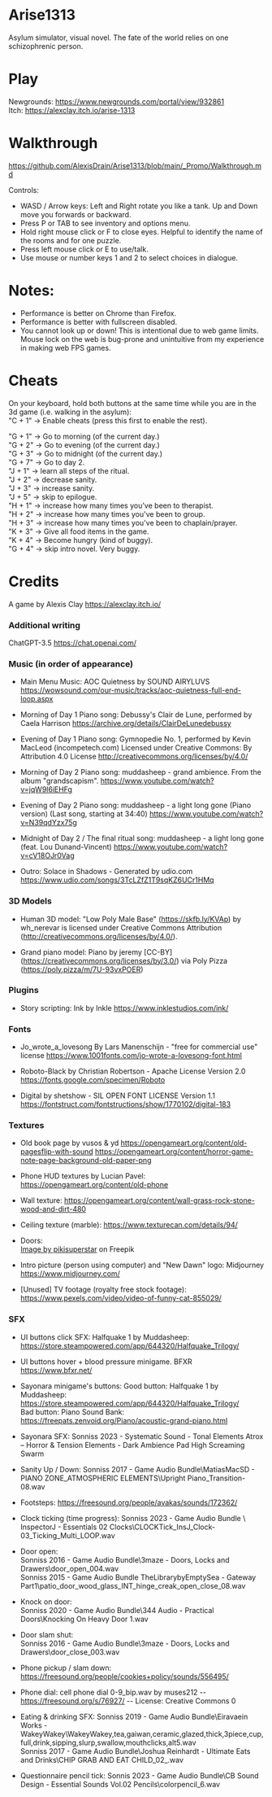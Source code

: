 # Arise1313
Asylum simulator, visual novel. The fate of the world relies on one schizophrenic person.  

# Play  
Newgrounds: https://www.newgrounds.com/portal/view/932861  
Itch: https://alexclay.itch.io/arise-1313  

# Walkthrough  
https://github.com/AlexisDrain/Arise1313/blob/main/_Promo/Walkthrough.md  

Controls:  
- WASD / Arrow keys: Left and Right rotate you like a tank. Up and Down move you forwards or backward.  
- Press P or TAB to see inventory and options menu.  
- Hold right mouse click or F to close eyes. Helpful to identify the name of the rooms and for one puzzle.  
- Press left mouse click or E to use/talk.  
- Use mouse or number keys 1 and 2 to select choices in dialogue.  

# Notes:  
- Performance is better on Chrome than Firefox.  
- Performance is better with fullscreen disabled.
- You cannot look up or down! This is intentional due to web game limits. Mouse lock on the web is bug-prone and unintuitive from my experience in making web FPS games.  

# Cheats
On your keyboard, hold both buttons at the same time while you are in the 3d game (i.e. walking in the asylum):  
"C + 1" -> Enable cheats (press this first to enable the rest).  

"G + 1" -> Go to morning (of the current day.)  
"G + 2" -> Go to evening (of the current day.)  
"G + 3" -> Go to midnight (of the current day.)  
"G + 7" -> Go to day 2.  
"J + 1" -> learn all steps of the ritual.  
"J + 2" -> decrease sanity.  
"J + 3" -> increase sanity.  
"J + 5" -> skip to epilogue.  
"H + 1" -> increase how many times you've been to therapist.  
"H + 2" -> increase how many times you've been to group.  
"H + 3" -> increase how many times you've been to chaplain/prayer.  
"K + 3" -> Give all food items in the game.  
"K + 4" -> Become hungry (kind of buggy).  
"G + 4" -> skip intro novel. Very buggy.  

# Credits
A game by Alexis Clay
https://alexclay.itch.io/

### Additional writing
ChatGPT-3.5 https://chat.openai.com/

### Music (in order of appearance)  
- Main Menu Music: AOC Quietness by SOUND AIRYLUVS
https://wowsound.com/our-music/tracks/aoc-quietness-full-end-loop.aspx

- Morning of Day 1 Piano song: Debussy's Clair de Lune, performed by Caela Harrison
https://archive.org/details/ClairDeLunedebussy

- Evening of Day 1 Piano song: Gymnopedie No. 1, performed by Kevin MacLeod (incompetech.com)
Licensed under Creative Commons: By Attribution 4.0 License
http://creativecommons.org/licenses/by/4.0/

- Morning of Day 2 Piano song: muddasheep - grand ambience. From the album "grandscapism".
https://www.youtube.com/watch?v=jqW9l6iEHFg

- Evening of Day 2 Piano song: muddasheep - a light long gone (Piano version) (Last song, starting at 34:40)
https://www.youtube.com/watch?v=N39qdYzx75g

- Midnight of Day 2 / The final ritual song: muddasheep - a light long gone (feat. Lou Dunand-Vincent) 
https://www.youtube.com/watch?v=cV18OJr0Vag

- Outro: Solace in Shadows - Generated by udio.com
https://www.udio.com/songs/3TcLZfZ1T9sqKZ6UCr1HMq

### 3D Models  
- Human 3D model:
"Low Poly Male Base" (https://skfb.ly/KVAp) by wh_nerevar is licensed under Creative Commons Attribution (http://creativecommons.org/licenses/by/4.0/).

- Grand piano model:
Piano by jeremy [CC-BY] (https://creativecommons.org/licenses/by/3.0/) via Poly Pizza (https://poly.pizza/m/7U-93vxPOER)

### Plugins  
- Story scripting: Ink by Inkle
https://www.inklestudios.com/ink/

### Fonts    
- Jo_wrote_a_lovesong By Lars Manenschijn - "free for commercial use" license
https://www.1001fonts.com/jo-wrote-a-lovesong-font.html

- Roboto-Black by Christian Robertson - Apache License Version 2.0  
https://fonts.google.com/specimen/Roboto

- Digital by shetshow - SIL OPEN FONT LICENSE Version 1.1
https://fontstruct.com/fontstructions/show/1770102/digital-183

### Textures  
- Old book page by vusos & yd
https://opengameart.org/content/old-pagesflip-with-sound
https://opengameart.org/content/horror-game-note-page-background-old-paper-png

- Phone HUD textures by Lucian Pavel:
https://opengameart.org/content/old-phone

- Wall texture:
https://opengameart.org/content/wall-grass-rock-stone-wood-and-dirt-480  

- Ceiling texture (marble):
https://www.texturecan.com/details/94/

- Doors:  
<a href="https://www.freepik.com/free-vector/realistic-doors-collection-illustration_17806539.htm#query=door%20texture&position=3&from_view=keyword&track=ais">Image by pikisuperstar</a> on Freepik  

- Intro picture (person using computer) and "New Dawn" logo:
Midjourney https://www.midjourney.com/

- [Unused] TV footage (royalty free stock footage):
https://www.pexels.com/video/video-of-funny-cat-855029/

### SFX  
- UI buttons click SFX:
Halfquake 1 by Muddasheep: https://store.steampowered.com/app/644320/Halfquake_Trilogy/  

- UI buttons hover + blood pressure minigame.
BFXR https://www.bfxr.net/

- Sayonara minigame's buttons:
Good button: Halfquake 1 by Muddasheep: https://store.steampowered.com/app/644320/Halfquake_Trilogy/  
Bad button: Piano Sound Bank: https://freepats.zenvoid.org/Piano/acoustic-grand-piano.html

- Sayonara SFX:
Sonniss 2023 - Systematic Sound - Tonal Elements Atrox – Horror & Tension Elements - Dark Ambience Pad High Screaming Swarm

- Sanity Up / Down:
Sonniss 2017 - Game Audio Bundle\MatiasMacSD - PIANO ZONE_ATMOSPHERIC ELEMENTS\Upright Piano_Transition-08.wav

- Footsteps:
https://freesound.org/people/avakas/sounds/172362/

- Clock ticking (time progress):
Sonniss 2023 - Game Audio Bundle \ InspectorJ - Essentials 02 Clocks\CLOCKTick_InsJ_Clock-03_Ticking_Multi_LOOP.wav

- Door open:  
Sonniss 2016 - Game Audio Bundle\3maze -  Doors, Locks and Drawers\door_open_004.wav  
Sonniss 2015 - Game Audio Bundle TheLibrarybyEmptySea - Gateway Part1\patio_door_wood_glass_INT_hinge_creak_open_close_08.wav 

- Knock on door:  
Sonniss 2020 - Game Audio Bundle\344 Audio - Practical Doors\Knocking On Heavy Door 1.wav  

- Door slam shut:  
Sonniss 2016 - Game Audio Bundle\3maze -  Doors, Locks and Drawers\door_close_003.wav  

- Phone pickup / slam down:
https://freesound.org/people/cookies+policy/sounds/556495/

- Phone dial:
cell phone dial 0-9_bip.wav by muses212 -- https://freesound.org/s/76927/ -- License: Creative Commons 0

- Eating & drinking SFX:
Sonniss 2019 - Game Audio Bundle\Eiravaein Works - WakeyWakey\WakeyWakey,tea,gaiwan,ceramic,glazed,thick,3piece,cup,full,drink,sipping,slurp,swallow,mouthclicks,alt5.wav  
Sonniss 2017 - Game Audio Bundle\Joshua Reinhardt -  Ultimate Eats and Drinks\CHIP GRAB AND EAT CHILD_02_.wav  

- Questionnaire pencil tick:
Sonnis 2023 - Game Audio Bundle\CB Sound Design - Essential Sounds Vol.02 Pencils\colorpencil_6.wav
